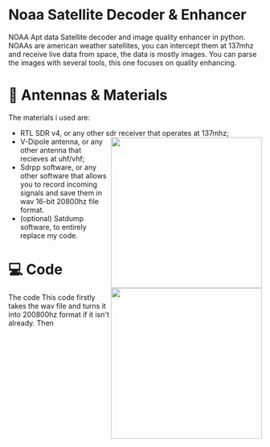 # Noaa Satellite Decoder & Enhancer
NOAA Apt data Satellite decoder and image quality enhancer in python. NOAAs are american weather satellites, you can intercept them at 137mhz and receive live data from space, the data is mostly images. You can parse the images with several tools, this one focuses on quality enhancing.

# 📡 Antennas & Materials
The materials i used are:
- RTL SDR v4, or any other sdr receiver that operates at 137mhz; <img src="media/sdr" align="right" width="300">
- V-Dipole antenna, or any other antenna that recieves at uhf/vhf; <img src="media/antenna" align="right" width="300">
- Sdrpp software, or any other software that allows you to record incoming signals and save them in wav 16-bit 20800hz file format.
- (optional) Satdump software, to entirely replace my code.

# 💻 Code
The code
This code firstly takes the wav file and turns it into 200800hz format if it isn't already. Then

